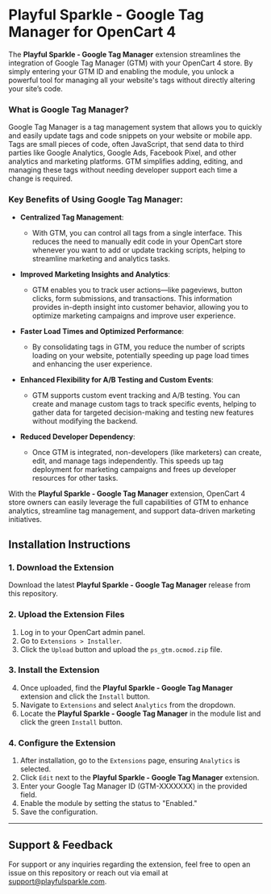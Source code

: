 # Playful Sparkle - Google Tag Manager for OpenCart 4

The **Playful Sparkle - Google Tag Manager** extension streamlines the integration of Google Tag Manager (GTM) with your OpenCart 4 store. By simply entering your GTM ID and enabling the module, you unlock a powerful tool for managing all your website's tags without directly altering your site’s code.

### What is Google Tag Manager?
Google Tag Manager is a tag management system that allows you to quickly and easily update tags and code snippets on your website or mobile app. Tags are small pieces of code, often JavaScript, that send data to third parties like Google Analytics, Google Ads, Facebook Pixel, and other analytics and marketing platforms. GTM simplifies adding, editing, and managing these tags without needing developer support each time a change is required.

### Key Benefits of Using Google Tag Manager:

- **Centralized Tag Management**:
  - With GTM, you can control all tags from a single interface. This reduces the need to manually edit code in your OpenCart store whenever you want to add or update tracking scripts, helping to streamline marketing and analytics tasks.

- **Improved Marketing Insights and Analytics**:
  - GTM enables you to track user actions—like pageviews, button clicks, form submissions, and transactions. This information provides in-depth insight into customer behavior, allowing you to optimize marketing campaigns and improve user experience.

- **Faster Load Times and Optimized Performance**:
  - By consolidating tags in GTM, you reduce the number of scripts loading on your website, potentially speeding up page load times and enhancing the user experience.

- **Enhanced Flexibility for A/B Testing and Custom Events**:
  - GTM supports custom event tracking and A/B testing. You can create and manage custom tags to track specific events, helping to gather data for targeted decision-making and testing new features without modifying the backend.

- **Reduced Developer Dependency**:
  - Once GTM is integrated, non-developers (like marketers) can create, edit, and manage tags independently. This speeds up tag deployment for marketing campaigns and frees up developer resources for other tasks.

With the **Playful Sparkle - Google Tag Manager** extension, OpenCart 4 store owners can easily leverage the full capabilities of GTM to enhance analytics, streamline tag management, and support data-driven marketing initiatives.

## Installation Instructions

### 1. Download the Extension
Download the latest **Playful Sparkle - Google Tag Manager** release from this repository.

### 2. Upload the Extension Files
1. Log in to your OpenCart admin panel.
2. Go to `Extensions > Installer`.
3. Click the `Upload` button and upload the `ps_gtm.ocmod.zip` file.

### 3. Install the Extension
4. Once uploaded, find the **Playful Sparkle - Google Tag Manager** extension and click the `Install` button.
5. Navigate to `Extensions` and select `Analytics` from the dropdown.
6. Locate the **Playful Sparkle - Google Tag Manager** in the module list and click the green `Install` button.

### 4. Configure the Extension
1. After installation, go to the `Extensions` page, ensuring `Analytics` is selected.
2. Click `Edit` next to the **Playful Sparkle - Google Tag Manager** extension.
3. Enter your Google Tag Manager ID (GTM-XXXXXXX) in the provided field.
4. Enable the module by setting the status to "Enabled."
5. Save the configuration.

---

## Support & Feedback

For support or any inquiries regarding the extension, feel free to open an issue on this repository or reach out via email at [support@playfulsparkle.com](mailto:support@playfulsparkle.com).
